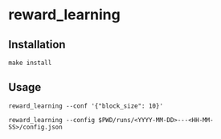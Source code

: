 # reward_learning

## Installation


```
make install
```

## Usage

```
reward_learning --conf '{"block_size": 10}'
```

```
reward_learning --config $PWD/runs/<YYYY-MM-DD>---<HH-MM-SS>/config.json
```
